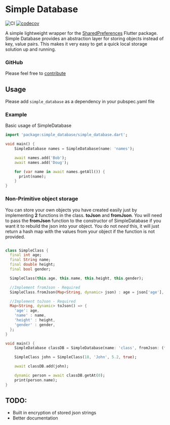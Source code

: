 # Simple Database
![CI](https://github.com/gquarles/simple_database/workflows/CI/badge.svg)
[![codecov](https://codecov.io/gh/gquarles/simple_database/branch/master/graph/badge.svg)](https://codecov.io/gh/gquarles/simple_database)

A simple lightweight wrapper for the [SharedPreferences](https://pub.dev/packages/shared_preferences) Flutter package. Simple Database provides an abstraction layer for storing objects instead of key, value pairs. This makes it very easy to get a quick local storage solution up and running.

### GitHub
Please feel free to [contribute](https://github.com/gquarles/simple_database)

## Usage
Please add `simple_database` as a dependency in your pubspec.yaml file

### Example
Basic usage of SimpleDatabase
```dart
import 'package:simple_database/simple_database.dart';

void main() {
    SimpleDatabase names = SimpleDatabase(name: 'names');

    await names.add('Bob');
    await names.add('Doug');

    for (var name in await names.getAll()) {
      print(name);
    }
}
```

### Non-Primitive object storage
You can store your own objects you have created easily just by implementing **2** functions in the class. **toJson** and **fromJson**. You will need to pass the **fromJson** function to the constructor of SimpleDatabase if you want it to rebuild the json into your object. You do not *need* this, it will just return a hash map with the values from your object if the function is not provided.

```dart

class SimpleClass {
  final int age;
  final String name;
  final double height;
  final bool gender;

  SimpleClass(this.age, this.name, this.height, this.gender);

  //Implement fromJson - Required
  SimpleClass.fromJson(Map<String, dynamic> json) : age = json['age'], name = json['name'], height = json['height'], gender = json['gender'];

  //Implement toJson - Required
  Map<String, dynamic> toJson() => {
    'age': age,
    'name' : name,
    'height' : height,
    'gender' : gender,
  };
}

void main() {
    SimpleDatabase classDB = SimpleDatabase(name: 'class', fromJson: (fromJson) => SimpleClass.fromJson(fromJson));

    SimpleClass john = SimpleClass(18, 'John', 5.2, true);  

    await classDB.add(john);

    dynamic person = await classDB.getAt(0);
    print(person.name);
}
```

## TODO:
* Built in encryption of stored json strings
* Better documentation